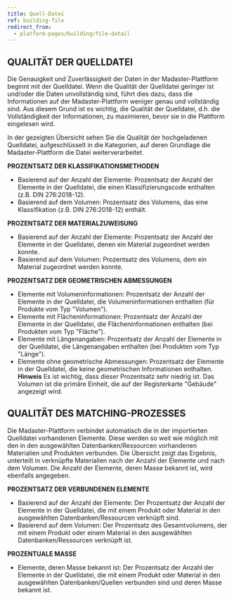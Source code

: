 ```yaml
---
title: Quell-Datei
ref: building-file
redirect_from:
  - platform-pages/building/file-detail
---
```


## QUALITÄT DER QUELLDATEI
Die Genauigkeit und Zuverlässigkeit der Daten in der Madaster-Plattform beginnt mit der Quelldatei. Wenn die Qualität der Quelldatei geringer ist und/oder die Daten unvollständig sind, führt dies dazu, dass die Informationen auf der Madaster-Plattform weniger genau und vollständig sind. Aus diesem Grund ist es wichtig, die Qualität der Quelldatei, d.h. die Vollständigkeit der Informationen, zu maximieren, bevor sie in die Plattform eingelesen wird.

In der gezeigten Übersicht sehen Sie die Qualität der hochgeladenen Quelldatei, aufgeschlüsselt in die Kategorien, auf deren Grundlage die Madaster-Plattform die Datei weiterverarbeitet.

**PROZENTSATZ DER KLASSIFIKATIONSMETHODEN**
- Basierend auf der Anzahl der Elemente: Prozentsatz der Anzahl der Elemente in der Quelldatei, die einen Klassifizierungscode enthalten (z.B. DIN 276:2018-12).
- Basierend auf dem Volumen: Prozentsatz des Volumens, das eine Klassifikation (z.B. DIN 276:2018-12) enthält.

**PROZENTSATZ DER MATERIALZUWEISUNG**
- Basierend auf der Anzahl der Elemente: Prozentsatz der Anzahl der Elemente in der Quelldatei, denen ein Material zugeordnet werden konnte.
- Basierend auf dem Volumen: Prozentsatz des Volumens, dem ein Material zugeordnet werden konnte. 

**PROZENTSATZ DER GEOMETRISCHEN ABMESSUNGEN**
- Elemente mit Volumeninformationen: Prozentsatz der Anzahl der Elemente in der Quelldatei, die Volumeninformationen enthalten (für Produkte vom Typ "Volumen").
- Elemente mit Flächeninformationen: Prozentsatz der Anzahl der Elemente in der Quelldatei, die Flächeninformationen enthalten (bei Produkten vom Typ "Fläche").
- Elemente mit Längenangaben: Prozentsatz der Anzahl der Elemente in der Quelldatei, die Längenangaben enthalten (bei Produkten vom Typ "Länge").
- Elemente ohne geometrische Abmessungen: Prozentsatz der Elemente in der Quelldatei, die keine geometrischen Informationen enthalten. 
**Hinweis** 
Es ist wichtig, dass dieser Prozentsatz sehr niedrig ist. Das Volumen ist die primäre Einheit, die auf der Registerkarte "Gebäude" angezeigt wird.

## QUALITÄT DES MATCHING-PROZESSES
Die Madaster-Plattform verbindet automatisch die in der importierten Quelldatei vorhandenen Elemente. Diese werden so weit wie möglich mit den in den ausgewählten Datenbanken/Ressourcen vorhandenen Materialien und Produkten verbunden. Die Übersicht zeigt das Ergebnis, unterteilt in verknüpfte Materialien nach der Anzahl der Elemente und nach dem Volumen. Die Anzahl der Elemente, deren Masse bekannt ist, wird ebenfalls angegeben.

**PROZENTSATZ DER VERBUNDENEN ELEMENTE**
- Basierend auf der Anzahl der Elemente: Der Prozentsatz der Anzahl der Elemente in der Quelldatei, die mit einem Produkt oder Material in den ausgewählten Datenbanken/Ressourcen verknüpft sind.
- Basierend auf dem Volumen: Der Prozentsatz des Gesamtvolumens, der mit einem Produkt oder einem Material in den ausgewählten Datenbanken/Ressourcen verknüpft ist.

**PROZENTUALE MASSE**
- Elemente, deren Masse bekannt ist: Der Prozentsatz der Anzahl der Elemente in der Quelldatei, die mit einem Produkt oder Material in den ausgewählten Datenbanken/Quellen verbunden sind und deren Masse bekannt ist.
